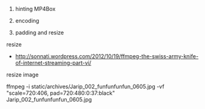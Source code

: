 1. hinting
MP4Box

2. encoding

3. padding and resize

resize
 - http://sonnati.wordpress.com/2012/10/19/ffmpeg-the-swiss-army-knife-of-internet-streaming-part-vi/

resize image

ffmpeg -i static/archives/Jarip_002_funfunfunfun_0605.jpg -vf "scale=720:406, pad=720:480:0:37:black" Jarip_002_funfunfunfun_0605.jpg
